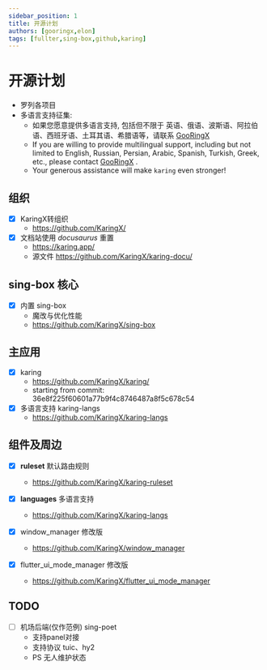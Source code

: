 ```yaml
---
sidebar_position: 1
title: 开源计划
authors: [gooringx,elon]
tags: [fullter,sing-box,github,karing]
---
```


# 开源计划
- 罗列各项目
- 多语言支持征集:
  - 如果您愿意提供多语言支持, 包括但不限于 英语、俄语、波斯语、阿拉伯语、西班牙语、土耳其语、希腊语等，请联系 [GooRingX](https://t.me/ovowe)
  - If you are willing to provide multilingual support, including but not limited to English, Russian, Persian, Arabic, Spanish, Turkish, Greek, etc., please contact [GooRingX](https://t.me/ovowe) .
  - Your generous assistance will make `karing` even stronger!


## 组织
- [x] KaringX转组织
  - https://github.com/KaringX/
- [x] 文档站使用 *docusaurus* 重置
  - https://karing.app/
  - 源文件 https://github.com/KaringX/karing-docu/


## sing-box 核心
- [x] 内置 sing-box
  - 魔改与优化性能
  - https://github.com/KaringX/sing-box


## 主应用
- [x] karing
  - https://github.com/KaringX/karing/
  - starting from commit: 36e8f225f60601a77b9f4c8746487a8f5c678c54
- [x] 多语言支持 karing-langs
  - https://github.com/KaringX/karing-langs


## 组件及周边

- [x] **ruleset** 默认路由规则
  - https://github.com/KaringX/karing-ruleset

- [x] **languages** 多语言支持
  - https://github.com/KaringX/karing-langs

- [x] window_manager 修改版
  - https://github.com/KaringX/window_manager

- [x] flutter_ui_mode_manager 修改版
  - https://github.com/KaringX/flutter_ui_mode_manager

## TODO
- [ ] 机场后端(仅作范例) sing-poet
  - 支持panel对接
  - 支持协议 tuic、hy2
  - PS 无人维护状态


